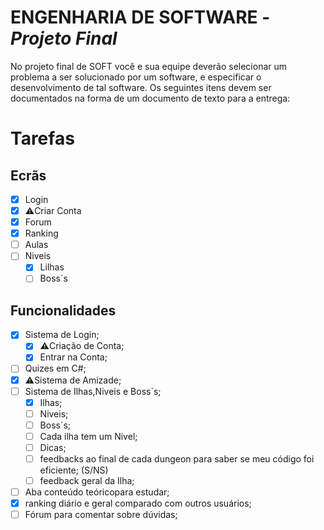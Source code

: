 # ENGENHARIA DE SOFTWARE - *Projeto Final*
No projeto final de SOFT você e sua equipe deverão selecionar um problema a ser solucionado por um software, e especificar o desenvolvimento de tal software. Os seguintes itens devem ser documentados na forma de um documento de texto para a entrega:
# Tarefas
## Ecrãs
- [x] Login
- [x] ⚠️Criar Conta
- [x] Forum
- [x] Ranking
- [ ] Aulas
- [ ] Niveis
  - [x] Lilhas
  - [ ] Boss´s
## Funcionalidades
- [x] Sistema de Login;
  - [x] ⚠️Criação de Conta;
  - [x] Entrar na Conta;
- [ ] Quizes em C#;
- [x] ⚠️Sistema de Amizade;
- [ ] Sistema de Ilhas,Niveis e Boss´s;
  - [x] Ilhas;
  - [ ] Niveis;
  - [ ] Boss´s;
  - [ ] Cada ilha tem um Nivel;
  - [ ] Dicas; 
  - [ ] feedbacks ao final de cada dungeon para saber se meu código foi eficiente; (S/NS)
  - [ ] feedback geral da Ilha;
- [ ] Aba conteúdo teóricopara estudar;
- [x] ranking diário e geral comparado com outros usuários;
- [ ] Fórum para comentar sobre dúvidas;
